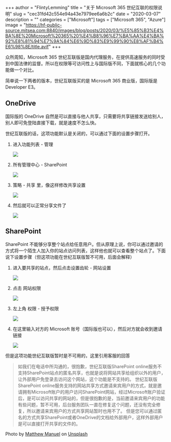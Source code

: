 +++
author = "FlintyLemming"
title = "关于 Microsoft 365 世纪互联的权限说明"
slug = "cec31fd42c554e94a43e7979ee6a6b2c"
date = "2020-03-07"
description = ""
categories = ["Microsoft"]
tags = ["Microsoft 365", "Azure"]
image = "https://hf-public-source.mitsea.com:8840/images/blog/posts/2020/03/%E5%85%B3%E4%BA%8E%20Microsoft%20365%20%E4%B8%96%E7%BA%AA%E4%BA%92%E8%81%94%E7%9A%84%E6%9D%83%E9%99%90%E8%AF%B4%E6%98%8E/title.avif"
+++

众所周知，Microsoft 365 世纪互联版是国内代理服务，在提供高速服务的同时受到中国法律的监督。所以在权限等可访问性上与国际版不同，下面就核心的几个功能做一个对比。

简单说一下两者的版本，世纪互联版买的是 Microsoft 365 商业版，国际版是 Developer E3。

## OneDrive

国际版的 OneDrive 自然是可以直接与他人共享，只需要将共享链接发送给别人，别人即可免登陆直接下载，就是速度不怎么快。

世纪互联版的话，这项功能默认是关闭的，可以通过下面的设置步骤打开。

1. 进入功能列表 - 管理

    ![](https://hf-public-source.mitsea.com:8840/images/blog/posts/2020/03/%E5%85%B3%E4%BA%8E%20Microsoft%20365%20%E4%B8%96%E7%BA%AA%E4%BA%92%E8%81%94%E7%9A%84%E6%9D%83%E9%99%90%E8%AF%B4%E6%98%8E/1.avif)

2. 所有管理中心 - SharePoint

    ![](https://hf-public-source.mitsea.com:8840/images/blog/posts/2020/03/%E5%85%B3%E4%BA%8E%20Microsoft%20365%20%E4%B8%96%E7%BA%AA%E4%BA%92%E8%81%94%E7%9A%84%E6%9D%83%E9%99%90%E8%AF%B4%E6%98%8E/2.avif)

3. 策略 - 共享 里，像这样修改共享设置

    ![](https://hf-public-source.mitsea.com:8840/images/blog/posts/2020/03/%E5%85%B3%E4%BA%8E%20Microsoft%20365%20%E4%B8%96%E7%BA%AA%E4%BA%92%E8%81%94%E7%9A%84%E6%9D%83%E9%99%90%E8%AF%B4%E6%98%8E/3.avif)

4. 然后就可以正常分享文件了

    ![](https://hf-public-source.mitsea.com:8840/images/blog/posts/2020/03/%E5%85%B3%E4%BA%8E%20Microsoft%20365%20%E4%B8%96%E7%BA%AA%E4%BA%92%E8%81%94%E7%9A%84%E6%9D%83%E9%99%90%E8%AF%B4%E6%98%8E/4.avif)

## SharePoint

SharePoint 不能够分享整个站点给任意用户。但从原理上说，你可以通过邀请的方式将一个陌生人加入你的站点访问列表，这样他也就可以查看整个站点了。下面说下设置步骤（但这项功能在世纪互联版暂不可用，后面会解释）

1. 进入要共享的站点，然后点击设置齿轮 - 网站设置

    ![](https://hf-public-source.mitsea.com:8840/images/blog/posts/2020/03/%E5%85%B3%E4%BA%8E%20Microsoft%20365%20%E4%B8%96%E7%BA%AA%E4%BA%92%E8%81%94%E7%9A%84%E6%9D%83%E9%99%90%E8%AF%B4%E6%98%8E/5.avif)

2. 点击 网站权限

    ![](https://hf-public-source.mitsea.com:8840/images/blog/posts/2020/03/%E5%85%B3%E4%BA%8E%20Microsoft%20365%20%E4%B8%96%E7%BA%AA%E4%BA%92%E8%81%94%E7%9A%84%E6%9D%83%E9%99%90%E8%AF%B4%E6%98%8E/6.avif)

3. 左上角 权限 - 授予权限

    ![](https://hf-public-source.mitsea.com:8840/images/blog/posts/2020/03/%E5%85%B3%E4%BA%8E%20Microsoft%20365%20%E4%B8%96%E7%BA%AA%E4%BA%92%E8%81%94%E7%9A%84%E6%9D%83%E9%99%90%E8%AF%B4%E6%98%8E/7.avif)

4. 在这里输入对方的 Microsoft 账号（国际版也可以），然后对方就会收到邀请链接

    ![](https://hf-public-source.mitsea.com:8840/images/blog/posts/2020/03/%E5%85%B3%E4%BA%8E%20Microsoft%20365%20%E4%B8%96%E7%BA%AA%E4%BA%92%E8%81%94%E7%9A%84%E6%9D%83%E9%99%90%E8%AF%B4%E6%98%8E/8.avif)

但是这项功能世纪互联版暂时是不可用的，这里引用客服的回答

> 如我们在电话中所沟通的，很抱歉，世纪互联版SharePoint online服务不支持SharePoint站点的匿名共享，也就是说将网站共享给组织以外的用户，让外部用户免登录去访问这个网站，这个功能是不支持的。
世纪互联版SharePoint online服务支持的网站共享方式邀请来宾用户的方式，就是邀请拥有Microsoft账户的用户访问SharePoint网站，经过Microsoft账户验证后，是可以访问共享的网站的，但是很抱歉的是，当前邀请来宾用户的功能有些问题，暂不可用，后台服务团队一直在修复这个问题，还没有完全修复，所以邀请来宾用户的方式共享网站暂时也用不了。
但是您可以通过匿名的方式共享SharePoint或者OneDrive的文档给外部用户，这样外部用户是可以直接打开共享的文件的。

Photo by [Matthew Manuel](https://unsplash.com/@sawtooth_utopia?utm_source=unsplash&utm_medium=referral&utm_content=creditCopyText) on [Unsplash](https://unsplash.com/s/photos/microsoft?utm_source=unsplash&utm_medium=referral&utm_content=creditCopyText)